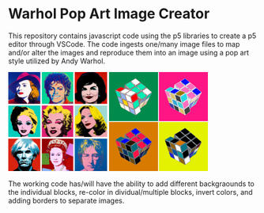 # Warhol Pop Art Image Creator

This repository contains javascript code using the p5 libraries to create a p5 editor through VSCode.
The code ingests one/many image files to map and/or alter the images and reproduce them into an image 
using a pop art style utilized by Andy Warhol.

<div>
  <img src="./assets/readmeImages/warhol.jpg" width="200" height="200">
  <img src="./assets/readmeImages/cubes.png" width="200" height="200">
</div>

The working code has/will have the ability to add different backgraounds to the individual blocks, re-color 
in dividual/multiple blocks, invert colors, and adding borders to separate images.
